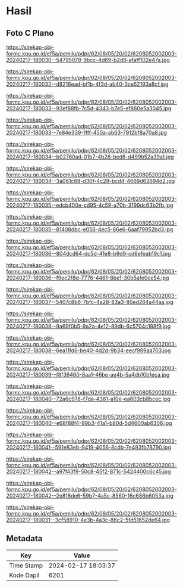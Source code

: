 # Hasil

## Foto C Plano

https://sirekap-obj-formc.kpu.go.id/ef5a/pemilu/pdpr/62/08/05/20/02/6208052002003-20240217-180030--54795078-9bcc-4d89-b2d8-afaff102e47a.jpg

https://sirekap-obj-formc.kpu.go.id/ef5a/pemilu/pdpr/62/08/05/20/02/6208052002003-20240217-180032--d8216ead-bf1b-4f3d-ab40-3ce52193a8cf.jpg

https://sirekap-obj-formc.kpu.go.id/ef5a/pemilu/pdpr/62/08/05/20/02/6208052002003-20240217-180033--93ef88fb-7c5d-4343-b7e5-ef860e5a3045.jpg

https://sirekap-obj-formc.kpu.go.id/ef5a/pemilu/pdpr/62/08/05/20/02/6208052002003-20240217-180033--7e84e339-1fff-450a-ab63-7912bf8a70a8.jpg

https://sirekap-obj-formc.kpu.go.id/ef5a/pemilu/pdpr/62/08/05/20/02/6208052002003-20240217-180034--b02760ad-01b7-4b26-bed8-d499b52a39a1.jpg

https://sirekap-obj-formc.kpu.go.id/ef5a/pemilu/pdpr/62/08/05/20/02/6208052002003-20240217-180034--3a061c68-d30f-4c28-bcd4-4669d62694d2.jpg

https://sirekap-obj-formc.kpu.go.id/ef5a/pemilu/pdpr/62/08/05/20/02/6208052002003-20240217-180035--edcb400e-cd95-4c59-a70b-3199dc63b2fb.jpg

https://sirekap-obj-formc.kpu.go.id/ef5a/pemilu/pdpr/62/08/05/20/02/6208052002003-20240217-180035--81408dbc-e056-4ec5-86e6-6aaf79952bd3.jpg

https://sirekap-obj-formc.kpu.go.id/ef5a/pemilu/pdpr/62/08/05/20/02/6208052002003-20240217-180036--804dcd64-dc5d-41e8-b9d9-cd6efeab19c1.jpg

https://sirekap-obj-formc.kpu.go.id/ef5a/pemilu/pdpr/62/08/05/20/02/6208052002003-20240217-180036--f9ec2f8d-7776-4461-8be1-30b5afe0ce54.jpg

https://sirekap-obj-formc.kpu.go.id/ef5a/pemilu/pdpr/62/08/05/20/02/6208052002003-20240217-180037--5407c8b6-7bfc-4a28-83a3-80ed264a44aa.jpg

https://sirekap-obj-formc.kpu.go.id/ef5a/pemilu/pdpr/62/08/05/20/02/6208052002003-20240217-180038--9a69f0b5-9a2a-4e12-89db-6c5704c188f9.jpg

https://sirekap-obj-formc.kpu.go.id/ef5a/pemilu/pdpr/62/08/05/20/02/6208052002003-20240217-180038--6ea11fd6-be40-4d2d-9b34-eecf999aa703.jpg

https://sirekap-obj-formc.kpu.go.id/ef5a/pemilu/pdpr/62/08/05/20/02/6208052002003-20240217-180039--f8f39460-8aa1-46be-ae4b-5a4db10b1eca.jpg

https://sirekap-obj-formc.kpu.go.id/ef5a/pemilu/pdpr/62/08/05/20/02/6208052002003-20240217-180040--72a6c978-f7da-4381-a10e-ea603cb8bcec.jpg

https://sirekap-obj-formc.kpu.go.id/ef5a/pemilu/pdpr/62/08/05/20/02/6208052002003-20240217-180040--e68f88f4-99b3-41a1-b80d-5d4600ab6306.jpg

https://sirekap-obj-formc.kpu.go.id/ef5a/pemilu/pdpr/62/08/05/20/02/6208052002003-20240217-180041--591e83eb-9419-4056-8cdb-7e493fb78790.jpg

https://sirekap-obj-formc.kpu.go.id/ef5a/pemilu/pdpr/62/08/05/20/02/6208052002003-20240217-180042--a97f43f9-50c8-45f2-871c-5424400c6c45.jpg

https://sirekap-obj-formc.kpu.go.id/ef5a/pemilu/pdpr/62/08/05/20/02/6208052002003-20240217-180042--2e818de6-59b7-4a5c-8560-16c686b6053a.jpg

https://sirekap-obj-formc.kpu.go.id/ef5a/pemilu/pdpr/62/08/05/20/02/6208052002003-20240217-180031--3cf58910-4e3b-4a3c-86c2-5fd51652de64.jpg


## Metadata

| Key        | Value               |
| ---------- | ------------------- |
| Time Stamp | 2024-02-17 18:03:37 |
| Kode Dapil | 6201                |




